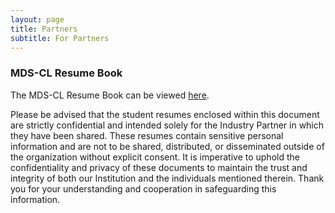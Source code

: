 ```yaml
---
layout: page
title: Partners
subtitle: For Partners
---
```


<h3 id="third-heading">MDS-CL Resume Book</h3>
<p>The MDS-CL Resume Book can be viewed <a href="/assets/img/mds-cl-resume-book.pdf">here</a>.</p> 
<p>Please be advised that the student resumes enclosed within this document are strictly confidential and intended solely for the Industry Partner in which they have been shared. These resumes contain sensitive personal information and are not to be shared, distributed, or disseminated outside of the organization without explicit consent. It is imperative to uphold the
confidentiality and privacy of these documents to maintain the trust and integrity of both our Institution and the individuals mentioned therein. Thank you for your understanding and cooperation in safeguarding this information.</p>
